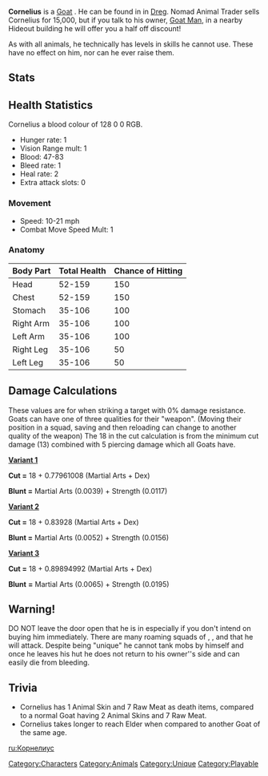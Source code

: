 **Cornelius** is a [Goat](Goat.md "wikilink") [](Unique_Recruits.md). He can be found in [](Settled_Nomad_Village.md) in [Dreg](Dreg.md "wikilink").
Nomad Animal Trader sells Cornelius for 15,000, but if you talk to his
owner, [Goat Man](Goat_Man.md "wikilink"), in a nearby Hideout building he
will offer you a half off discount!

As with all animals, he technically has levels in skills he cannot use.
These have no effect on him, nor can he ever raise them.

## Stats

## Health Statistics

Cornelius a blood colour of 128 0 0 RGB.

- Hunger rate: 1
- Vision Range mult: 1
- Blood: 47-83
- Bleed rate: 1
- Heal rate: 2
- Extra attack slots: 0

### Movement

- Speed: 10-21 mph
- Combat Move Speed Mult: 1

### Anatomy

| Body Part | Total Health | Chance of Hitting |
|-----------|--------------|-------------------|
| Head      | 52-159       | 150               |
| Chest     | 52-159       | 150               |
| Stomach   | 35-106       | 100               |
| Right Arm | 35-106       | 100               |
| Left Arm  | 35-106       | 100               |
| Right Leg | 35-106       | 50                |
| Left Leg  | 35-106       | 50                |

## Damage Calculations

These values are for when striking a target with 0% damage resistance.
Goats can have one of three qualities for their "weapon". (Moving their
position in a squad, saving and then reloading can change to another
quality of the weapon) The 18 in the cut calculation is from the minimum
cut damage (13) combined with 5 piercing damage which all Goats have.

<u>**Variant 1**</u>

**Cut =** 18 + 0.77961008 (Martial Arts + Dex)

**Blunt =** Martial Arts (0.0039) + Strength (0.0117)

<u>**Variant 2**</u>

**Cut =** 18 + 0.83928 (Martial Arts + Dex)

**Blunt =** Martial Arts (0.0052) + Strength (0.0156)

<u>**Variant 3**</u>

**Cut =** 18 + 0.89894992 (Martial Arts + Dex)

**Blunt** **=** Martial Arts (0.0065) + Strength (0.0195)

## Warning!

DO NOT leave the door open that he is in especially if you don't intend
on buying him immediately. There are many roaming squads of [](Scrawny_Cannibal.md), [](Starving_Bandits.md), and [](Escaped_Servant.md) that he will attack. Despite being
"unique" he cannot tank mobs by himself and once he leaves his hut he
does not return to his owner''s side and can easily die from bleeding.

## Trivia

- Cornelius has 1 Animal Skin and 7 Raw Meat as death items, compared to
  a normal Goat having 2 Animal Skins and 7 Raw Meat.
- Cornelius takes longer to reach Elder when compared to another Goat of
  the same age.

[ru:Корнелиус](ru:Корнелиус "wikilink")

[Category:Characters](Category:Characters "wikilink")
[Category:Animals](Category:Animals "wikilink")
[Category:Unique](Category:Unique "wikilink")
[Category:Playable](Category:Playable "wikilink")